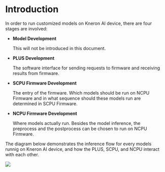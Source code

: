 # Introduction

In order to run customized models on Kneron AI device, there are four stages are involved:

- **Model Development**

    This will not be introduced in this document.

- **PLUS Development**

    The software interface for sending requests to firmware and receiving results from firmware.

- **SCPU Firmware Development**

    The entry of the firmware. Which models should be run on NCPU Firmware and in what sequence should these models run are determined in SCPU Firmware.

- **NCPU Firmware Development**

    Where models actually run. Besides the model inference, the preprocess and the postprocess can be chosen to run on NCPU Firmware.

The diagram below demonstrates the inference flow for every models runnig on Kneron AI device, and how the PLUS, SCPU, and NCPU interact with each other.

![](../../imgs/customized_api_develop_flow.png)
